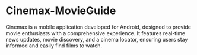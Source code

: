 # Cinemax-MovieGuide
 Cinemax is a mobile application developed for Android, designed to provide movie enthusiasts with a comprehensive experience. It features real-time news updates, movie discovery, and a cinema locator, ensuring users stay informed and easily find films to watch.
